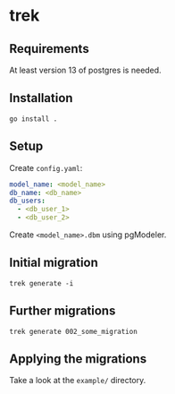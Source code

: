 # trek

## Requirements
At least version 13 of postgres is needed.

## Installation
`go install .`

## Setup
Create `config.yaml`:
```yaml
model_name: <model_name>
db_name: <db_name>
db_users:
  - <db_user_1>
  - <db_user_2>
```

Create `<model_name>.dbm` using pgModeler.

## Initial migration
`trek generate -i`

## Further migrations
`trek generate 002_some_migration`

## Applying the migrations
Take a look at the `example/` directory.

